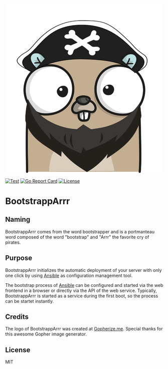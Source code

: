 <p align="center">
<img src="assets/img/gopherize.png" alt="BootstrappArrr" title="BootstrappArrr" />
</p>

[![Test](https://github.com/escalate/bootstrapparrr/actions/workflows/test.yml/badge.svg?branch=master&event=push)](https://github.com/escalate/bootstrapparrr/actions/workflows/test.yml)
[![Go Report Card](https://goreportcard.com/badge/github.com/escalate/bootstrapparrr)](https://goreportcard.com/report/github.com/escalate/bootstrapparrr)
[![License](https://img.shields.io/badge/license-MIT-blue.svg)](https://github.com/escalate/bootstrapparrr/blob/master/LICENSE)

# BootstrappArrr

## Naming

BootstrappArrr comes from the word bootstrapper and is a portmanteau word composed of the word "bootstrap" and "Arrr" the favorite cry of pirates.

## Purpose

BootstrappArrr initializes the automatic deployment of your server with only one click by using [Ansible](https://www.ansible.com/) as configuration management tool.

The bootstrap process of [Ansible](https://www.ansible.com/) can be configured and started via the web frontend in a browser or directly via the API of the web service. Typically, BootstrappArrr is started as a service during the first boot, so the process can be startet instantly.

## Credits

The logo of BootstrappArrr was created at [Gopherize.me](https://gopherize.me). Special thanks for this awesome Gopher image generator.

## License

MIT
